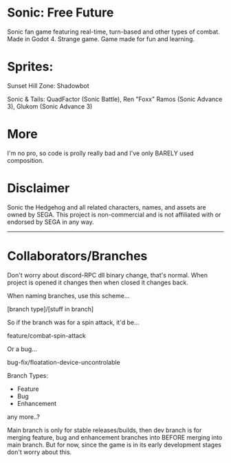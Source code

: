 # Sonic: Free Future
Sonic fan game featuring real-time, turn-based and other types of combat. Made in Godot 4. Strange game. Game made for fun and learning. 
# Sprites:
Sunset Hill Zone: Shadowbot

Sonic & Tails: QuadFactor (Sonic Battle), Ren "Foxx" Ramos (Sonic Advance 3), Glukom (Sonic Advance 3)
# More
I'm no pro, so code is prolly really bad and I've only BARELY used composition.
# Disclaimer
Sonic the Hedgehog and all related characters, names, and assets are owned by SEGA. 
This project is non-commercial and is not affiliated with or endorsed by SEGA in any way.
********
# Collaborators/Branches
Don't worry about discord-RPC dll binary change, that's normal. When project is opened it changes then when closed it changes back.

When naming branches, use this scheme...

[branch type]/[stuff in branch]

So if the branch was for a spin attack, it'd be...

feature/combat-spin-attack

Or a bug...

bug-fix/floatation-device-uncontrolable

Branch Types:
- Feature
- Bug
- Enhancement

any more..?


Main branch is only for stable releases/builds, then dev branch is for merging feature, bug and enhancement branches into BEFORE merging into main branch. But for now, since the game is in its early development stages don't worry about this.
